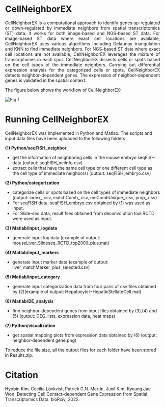 # CellNeighborEX
<p align="justify">CellNeighborEX is a computational approach to identify genes up-regulated or down-regulated by immediate neighbors from spatial transcriptomics (ST) data. It works for both image-based and NGS-based ST data. For image-based ST data where exact cell locations are available, CellNeighborEX uses various algorithms including Delaunay triangulation and KNN to find immediate neighbors. For NGS-based ST data where exact cell locations are not available, CellNeighborEX leverages the mixture of transcriptomes in each spot. CellNeighborEX dissects cells or spots based on the cell types of the immediate neighbors. Carrying out differential expression analysis for the categorized cells or spots, CellNeighborEX detects neighbor-dependent genes. The expression of neighbor-dependent genes is validated in the spatial context.</p> 

The figure below shows the workflow of CellNeighborEX:

![Fig 1](https://user-images.githubusercontent.com/99720939/229945240-2c9a2ef9-2566-496f-9981-0823cd95b813.png)

# Running CellNeighborEX
CellNeighborEX was implemented in Python and Matlab. The scripts and input data files have been uploaded to the following folders:

**(1) Python/seqFISH_neighbor**

- get the information of neighboring cells in the mouse embryo seqFISH data (output: seqFISH_neiInfo.csv)
- extract cells that have the same cell type or one different cell type as the cell type of immediate neighbors)  (output: seqFISH_embryo.csv)

**(2) Python/categorization**

- categorize cells or spots based on the cell types of immediate neighbors (output: index_.csv, matchComb_.csv, neiCombUnique_.csv, prop_.csv)
- For seqFISH data, seqFISH_embryo.csv obtained by (1) was used as input.
- For Slide-seq data, result files obtained from deconvolution tool RCTD were used as input.

**(3) Matlab/input_logdata**

- generate input log data (example of output: mouseLiver_Slideseq_RCTD_top2000_plus.mat)

**(4) Matlab/input_markers**

- generate input marker data (example of output: liver_matchMarker_plus_selected.csv)

**(5) Matlab/input_category**

- generate input categorization data from four pairs of csv files obtained by (2)(example of output: HepatocyteI+HepaticStellateCell.mat)

**(6) Matlab/DE_analysis**

- find neighbor-dependent genes from input files obtained by (3),(4) and (5) (output: DEG_lists, expression data, heat maps)

**(7) Python/visualization**

- get spatial mapping plots from expression data obtained by (6) (output: neighbor-dependent gene.png)

To reduce the file size, all the output files for each folder have been stored in Results.zip.

# Citation
Hyobin Kim, Cecilia Lövkvist, Patrick C.N. Martin, Junil Kim, Kyoung Jae Won, Detecting Cell Contact-dependent Gene Expression from Spatial Transcriptomics Data, bioRxiv, 2022.
